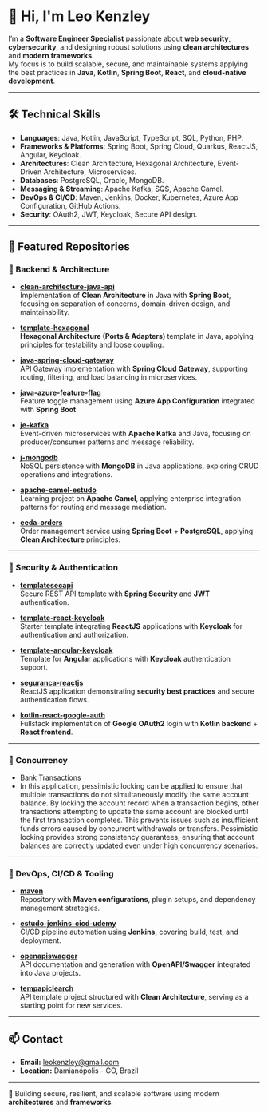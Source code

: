 # 👋 Hi, I'm Leo Kenzley

I’m a **Software Engineer Specialist** passionate about **web security**, **cybersecurity**, and designing robust solutions using **clean architectures** and **modern frameworks**.  
My focus is to build scalable, secure, and maintainable systems applying the best practices in **Java**, **Kotlin**, **Spring Boot**, **React**, and **cloud-native development**.

---

## 🛠️ Technical Skills

- **Languages**: Java, Kotlin, JavaScript, TypeScript, SQL, Python, PHP.  
- **Frameworks & Platforms**: Spring Boot, Spring Cloud, Quarkus, ReactJS, Angular, Keycloak.  
- **Architectures**: Clean Architecture, Hexagonal Architecture, Event-Driven Architecture, Microservices.  
- **Databases**: PostgreSQL, Oracle, MongoDB.  
- **Messaging & Streaming**: Apache Kafka, SQS, Apache Camel.  
- **DevOps & CI/CD**: Maven, Jenkins, Docker, Kubernetes, Azure App Configuration, GitHub Actions.  
- **Security**: OAuth2, JWT, Keycloak, Secure API design.  

---

## 📂 Featured Repositories

### 🔹 Backend & Architecture

- [**clean-architecture-java-api**](https://github.com/leokenzley/clean-architecture-java-api)  
  Implementation of **Clean Architecture** in Java with **Spring Boot**, focusing on separation of concerns, domain-driven design, and maintainability.

- [**template-hexagonal**](https://github.com/leokenzley/template-hexagonal)  
  **Hexagonal Architecture (Ports & Adapters)** template in Java, applying principles for testability and loose coupling.

- [**java-spring-cloud-gateway**](https://github.com/leokenzley/java-spring-cloud-gateway)  
  API Gateway implementation with **Spring Cloud Gateway**, supporting routing, filtering, and load balancing in microservices.

- [**java-azure-feature-flag**](https://github.com/leokenzley/java-azure-feature-flag)  
  Feature toggle management using **Azure App Configuration** integrated with **Spring Boot**.

- [**je-kafka**](https://github.com/leokenzley/je-kafka)  
  Event-driven microservices with **Apache Kafka** and Java, focusing on producer/consumer patterns and message reliability.

- [**j-mongodb**](https://github.com/leokenzley/j-mongodb)  
  NoSQL persistence with **MongoDB** in Java applications, exploring CRUD operations and integrations.

- [**apache-camel-estudo**](https://github.com/leokenzley/apache-camel-estudo)  
  Learning project on **Apache Camel**, applying enterprise integration patterns for routing and message mediation.

- [**eeda-orders**](https://github.com/leokenzley/eeda-orders)  
  Order management service using **Spring Boot** + **PostgreSQL**, applying **Clean Architecture** principles.

---

### 🔹 Security & Authentication

- [**templatesecapi**](https://github.com/leokenzley/templatesecapi)  
  Secure REST API template with **Spring Security** and **JWT** authentication.

- [**template-react-keycloak**](https://github.com/leokenzley/template-react-keycloak)  
  Starter template integrating **ReactJS** applications with **Keycloak** for authentication and authorization.

- [**template-angular-keycloak**](https://github.com/leokenzley/template-angular-keycloak)  
  Template for **Angular** applications with **Keycloak** authentication support.

- [**seguranca-reactjs**](https://github.com/leokenzley/seguranca-reactjs)  
  ReactJS application demonstrating **security best practices** and secure authentication flows.

- [**kotlin-react-google-auth**](https://github.com/leokenzley/kotlin-react-google-auth)  
  Fullstack implementation of **Google OAuth2** login with **Kotlin backend** + **React frontend**.

---

### 🔹 Concurrency
- [Bank Transactions](https://github.com/leokenzley/bank-transactions)
- In this application, pessimistic locking can be applied to ensure that multiple transactions do not simultaneously modify the same account balance. By locking the account record when a transaction begins, other transactions attempting to update the same account are blocked until the first transaction completes. This prevents issues such as insufficient funds errors caused by concurrent withdrawals or transfers. Pessimistic locking provides strong consistency guarantees, ensuring that account balances are correctly updated even under high concurrency scenarios.
---

### 🔹 DevOps, CI/CD & Tooling

- [**maven**](https://github.com/leokenzley/maven)  
  Repository with **Maven configurations**, plugin setups, and dependency management strategies.

- [**estudo-jenkins-cicd-udemy**](https://github.com/leokenzley/estudo-jenkins-cicd-udemy)  
  CI/CD pipeline automation using **Jenkins**, covering build, test, and deployment.

- [**openapiswagger**](https://github.com/leokenzley/openapiswagger)  
  API documentation and generation with **OpenAPI/Swagger** integrated into Java projects.

- [**tempapiclearch**](https://github.com/leokenzley/tempapiclearch)  
  API template project structured with **Clean Architecture**, serving as a starting point for new services.

---

## 📫 Contact

- **Email:** leokenzley@gmail.com  
- **Location:** Damianópolis - GO, Brazil  

---
🔐 Building secure, resilient, and scalable software using modern **architectures** and **frameworks**.
